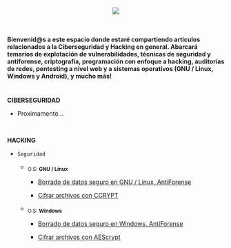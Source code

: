 <h1 align="center"><img src="https://user-images.githubusercontent.com/75953873/179371259-cdf3480f-6c6a-48dd-b32f-bf111ce0a664.png"></h1>

</br>

**Bienvenid@s a este espacio donde estaré compartiendo artículos relacionados a la Ciberseguridad y Hacking en general. Abarcará temarios de explotación de vulnerabilidades, técnicas de seguridad y antiforense, criptografía, programación con enfoque a hacking, auditorías de redes, pentesting a nivel web y a sistemas operativos (GNU / Linux, Windows y Android), y mucho más!**

<h1 align="center"></h1>

**CIBERSEGURIDAD**
- Proximamente...

</br>

**HACKING**
- `Seguridad`
  - <sub>O.S: **GNU / Linux**</sub>
    - <a href="https://github.com/R3LI4NT/articulos/blob/main/Seguridad/GNU-Linux/shred.md" target="_blank">Borrado de datos seguro en GNU / Linux, AntiForense</a>
    
    - <a href="https://github.com/R3LI4NT/articulos/blob/main/Seguridad/GNU-Linux/ccrypt.md" target="_blank">Cifrar archivos con CCRYPT</a>
    
  - <sub>O.S: **Windows**</sub>
    - <a href="https://github.com/R3LI4NT/articulos/blob/main/Seguridad/Windows/bitkiller_shredder.md" target="_blank">Borrado de datos seguro en Windows, AntiForense</a>
    
    - <a href="https://github.com/R3LI4NT/articulos/blob/main/Seguridad/Windows/AEScrypt.md" target="_blank">Cifrar archivos con AEScrypt</a>

